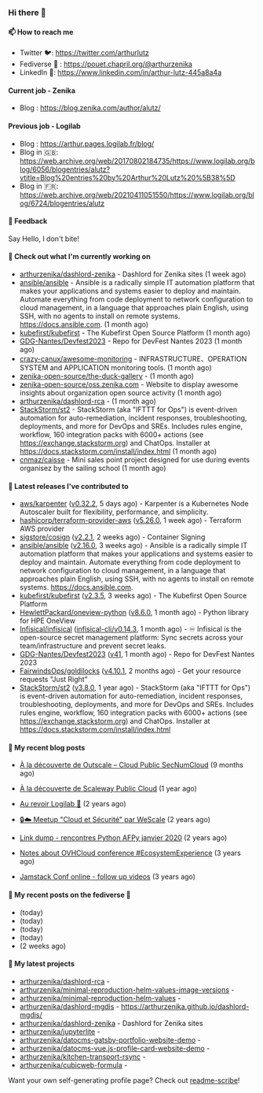 ### Hi there 👋

#### 📫 How to reach me

- Twitter 🐦: https://twitter.com/arthurlutz
- Fediverse 🐘 : https://pouet.chapril.org/@arthurzenika
- LinkedIn 👔:  https://www.linkedin.com/in/arthur-lutz-445a8a4a

#### Current job - Zenika 

- Blog : https://blog.zenika.com/author/alutz/

#### Previous job - Logilab

- Blog : https://arthur.pages.logilab.fr/blog/
- Blog in 🇬🇧: https://web.archive.org/web/20170802184735/https://www.logilab.org/blog/6056/blogentries/alutz?vtitle=Blog%20entries%20by%20Arthur%20Lutz%20%5B38%5D
- Blog in 🇫🇷: https://web.archive.org/web/20210411051550/https://www.logilab.org/blog/6724/blogentries/alutz

#### 💬 Feedback

Say Hello, I don't bite!

#### 👷 Check out what I'm currently working on

- [arthurzenika/dashlord-zenika](https://github.com/arthurzenika/dashlord-zenika) - Dashlord for Zenika sites (1 week ago)
- [ansible/ansible](https://github.com/ansible/ansible) - Ansible is a radically simple IT automation platform that makes your applications and systems easier to deploy and maintain. Automate everything from code deployment to network configuration to cloud management, in a language that approaches plain English, using SSH, with no agents to install on remote systems. https://docs.ansible.com. (1 month ago)
- [kubefirst/kubefirst](https://github.com/kubefirst/kubefirst) - The Kubefirst Open Source Platform (1 month ago)
- [GDG-Nantes/Devfest2023](https://github.com/GDG-Nantes/Devfest2023) - Repo for DevFest Nantes 2023 (1 month ago)
- [crazy-canux/awesome-monitoring](https://github.com/crazy-canux/awesome-monitoring) - INFRASTRUCTURE、OPERATION SYSTEM and APPLICATION monitoring tools. (1 month ago)
- [zenika-open-source/the-duck-gallery](https://github.com/zenika-open-source/the-duck-gallery) -  (1 month ago)
- [zenika-open-source/oss.zenika.com](https://github.com/zenika-open-source/oss.zenika.com) - Website to display awesome insights about organization open source activity (1 month ago)
- [arthurzenika/dashlord-rca](https://github.com/arthurzenika/dashlord-rca) -  (1 month ago)
- [StackStorm/st2](https://github.com/StackStorm/st2) - StackStorm (aka &#34;IFTTT for Ops&#34;) is event-driven automation for auto-remediation, incident responses, troubleshooting, deployments, and more for DevOps and SREs. Includes rules engine, workflow, 160 integration packs with 6000&#43; actions (see https://exchange.stackstorm.org) and ChatOps. Installer at https://docs.stackstorm.com/install/index.html (1 month ago)
- [cnmaz/caisse](https://github.com/cnmaz/caisse) - Mini sales point project designed for use during events organisez by the sailing school (1 month ago)


#### 🔭 Latest releases I've contributed to

- [aws/karpenter](https://github.com/aws/karpenter) ([v0.32.2](https://github.com/aws/karpenter/releases/tag/v0.32.2), 5 days ago) - Karpenter is a Kubernetes Node Autoscaler built for flexibility, performance, and simplicity.
- [hashicorp/terraform-provider-aws](https://github.com/hashicorp/terraform-provider-aws) ([v5.26.0](https://github.com/hashicorp/terraform-provider-aws/releases/tag/v5.26.0), 1 week ago) - Terraform AWS provider
- [sigstore/cosign](https://github.com/sigstore/cosign) ([v2.2.1](https://github.com/sigstore/cosign/releases/tag/v2.2.1), 2 weeks ago) - Container Signing
- [ansible/ansible](https://github.com/ansible/ansible) ([v2.16.0](https://github.com/ansible/ansible/releases/tag/v2.16.0), 3 weeks ago) - Ansible is a radically simple IT automation platform that makes your applications and systems easier to deploy and maintain. Automate everything from code deployment to network configuration to cloud management, in a language that approaches plain English, using SSH, with no agents to install on remote systems. https://docs.ansible.com.
- [kubefirst/kubefirst](https://github.com/kubefirst/kubefirst) ([v2.3.5](https://github.com/kubefirst/kubefirst/releases/tag/v2.3.5), 3 weeks ago) - The Kubefirst Open Source Platform
- [HewlettPackard/oneview-python](https://github.com/HewlettPackard/oneview-python) ([v8.6.0](https://github.com/HewlettPackard/oneview-python/releases/tag/v8.6.0), 1 month ago) - Python library for HPE OneView
- [Infisical/infisical](https://github.com/Infisical/infisical) ([infisical-cli/v0.14.3](https://github.com/Infisical/infisical/releases/tag/infisical-cli/v0.14.3), 1 month ago) - ♾ Infisical is the open-source secret management platform: Sync secrets across your team/infrastructure and prevent secret leaks.
- [GDG-Nantes/Devfest2023](https://github.com/GDG-Nantes/Devfest2023) ([v41](https://github.com/GDG-Nantes/Devfest2023/releases/tag/v41), 1 month ago) - Repo for DevFest Nantes 2023
- [FairwindsOps/goldilocks](https://github.com/FairwindsOps/goldilocks) ([v4.10.1](https://github.com/FairwindsOps/goldilocks/releases/tag/v4.10.1), 2 months ago) - Get your resource requests &#34;Just Right&#34;
- [StackStorm/st2](https://github.com/StackStorm/st2) ([v3.8.0](https://github.com/StackStorm/st2/releases/tag/v3.8.0), 1 year ago) - StackStorm (aka &#34;IFTTT for Ops&#34;) is event-driven automation for auto-remediation, incident responses, troubleshooting, deployments, and more for DevOps and SREs. Includes rules engine, workflow, 160 integration packs with 6000&#43; actions (see https://exchange.stackstorm.org) and ChatOps. Installer at https://docs.stackstorm.com/install/index.html

#### 📜 My recent blog posts 

- [À la découverte de Outscale – Cloud Public SecNumCloud](https://blog.zenika.com/2023/02/21/a-la-decouverte-de-outscale-cloud-public-secnumcloud/) (9 months ago)
- [À la découverte de Scaleway Public Cloud](https://blog.zenika.com/2022/09/07/a-la-decouverte-de-scaleway-public-cloud/) (1 year ago)

- [Au revoir Logilab 👋](https://arthur.pages.logilab.fr/blog/au-revoir-logilab.html) (2 years ago)
- [🔒☁️ Meetup &#34;Cloud et Sécurité&#34; par WeScale](https://arthur.pages.logilab.fr/blog/meetup-cloud-et-securite-par-wescale.html) (2 years ago)
- [Link dump - rencontres Python AFPy janvier 2020](https://arthur.pages.logilab.fr/blog/link-dump-rencontres-python-afpy-janvier-2020.html) (2 years ago)
- [Notes about OVHCloud conference #EcosystemExperience](https://arthur.pages.logilab.fr/blog/notes-about-ovhcloud-conference-ecosystemexperience.html) (3 years ago)
- [Jamstack Conf online - follow up videos](https://arthur.pages.logilab.fr/blog/jamstack-conf-online-follow-up-videos.html) (3 years ago)

#### 📜 My recent posts on the fediverse 🐘

- [](https://pouet.chapril.org/@arthurzenika/111483430785823544) (today)
- [](https://pouet.chapril.org/@arthurzenika/111483400410826556) (today)
- [](https://pouet.chapril.org/@arthurzenika/111483386922259278) (today)
- [](https://pouet.chapril.org/@arthurzenika/111483254945977557) (today)
- [](https://pouet.chapril.org/@arthurzenika/111402904128758885) (2 weeks ago)

#### 🌱 My latest projects

- [arthurzenika/dashlord-rca](https://github.com/arthurzenika/dashlord-rca) - 
- [arthurzenika/minimal-reproduction-helm-values-image-versions](https://github.com/arthurzenika/minimal-reproduction-helm-values-image-versions) - 
- [arthurzenika/minimal-reproduction-helm-values](https://github.com/arthurzenika/minimal-reproduction-helm-values) - 
- [arthurzenika/dashlord-mgdis](https://github.com/arthurzenika/dashlord-mgdis) - https://arthurzenika.github.io/dashlord-mgdis/
- [arthurzenika/dashlord-zenika](https://github.com/arthurzenika/dashlord-zenika) - Dashlord for Zenika sites
- [arthurzenika/jupyterlite](https://github.com/arthurzenika/jupyterlite) - 
- [arthurzenika/datocms-gatsby-portfolio-website-demo](https://github.com/arthurzenika/datocms-gatsby-portfolio-website-demo) - 
- [arthurzenika/datocms-vue.js-profile-card-website-demo](https://github.com/arthurzenika/datocms-vue.js-profile-card-website-demo) - 
- [arthurzenika/kitchen-transport-rsync](https://github.com/arthurzenika/kitchen-transport-rsync) - 
- [arthurzenika/cubicweb-formula](https://github.com/arthurzenika/cubicweb-formula) - 



Want your own self-generating profile page? Check out [readme-scribe](https://github.com/muesli/readme-scribe)!
